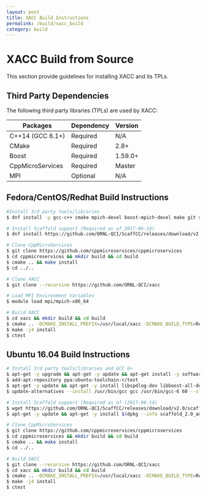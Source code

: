 ```yaml
---
layout: post
title: XACC Build Instructions
permalink: /build/xacc_build
category: build
---
```


# XACC Build from Source

This section provide guidelines for installing XACC and its TPLs.

## Third Party Dependencies

The following third party libraries (TPLs) are used by XACC:

| Packages               | Dependency | Version |
|------------------------|------------|---------|
| C++14 (GCC 6.1+)       | Required   | N/A     |
| CMake                  | Required   | 2.8+    |
| Boost                  | Required   | 1.59.0+ |
| CppMicroServices       | Required   | Master  |
| MPI                    | Optional   | N/A     |

## Fedora/CentOS/Redhat Build Instructions

```bash
#Install 3rd party tools/libraries
$ dnf install -y gcc-c++ cmake mpich-devel boost-mpich-devel make git spdlog environment-modules

# Install Scaffold support (Required as of 2017-06-14)
$ dnf install https://github.com/ORNL-QCI/ScaffCC/releases/download/v2.0/scaffold-2.0-1.fc25.x86_64.rpm

# Clone CppMicroServices
$ git clone https://github.com/cppmicroservices/cppmicroservices
$ cd cppmicroservices && mkdir build && cd build
$ cmake .. && make install
$ cd ../..

# Clone XACC
$ git clone --recursive https://github.com/ORNL-QCI/xacc

# Load MPI Environment Variables
$ module load mpi/mpich-x86_64

# Build XACC
$ cd xacc && mkdir build && cd build
$ cmake .. -DCMAKE_INSTALL_PREFIX=/usr/local/xacc -DCMAKE_BUILD_TYPE=Release
$ make -j4 install
$ ctest
```

## Ubuntu 16.04 Build Instructions

```bash
# Install 3rd party tools/libraries and GCC 6+
$ apt-get -y upgrade && apt-get -y update && apt-get install -y software-properties-common
$ add-apt-repository ppa:ubuntu-toolchain-r/test
$ apt-get -y update && apt-get -y install libspdlog-dev libboost-all-dev git make libtool cmake gcc-6 g++-6 mpich wget
$ update-alternatives --install /usr/bin/gcc gcc /usr/bin/gcc-6 60 --slave /usr/bin/g++ g++ /usr/bin/g++-6

# Install Scaffold support (Required as of (2017-06-14)
$ wget https://github.com/ORNL-QCI/ScaffCC/releases/download/v2.0/scaffold_2.0_amd64.deb 
$ apt-get -y update && apt-get -y install $(dpkg --info scaffold_2.0_amd64.deb | grep Depends | sed "s/.*ends: //" | sed 's/,//g') && dpkg -i scaffold_2.0_amd64.deb

# Clone CppMicroServices
$ git clone https://github.com/cppmicroservices/cppmicroservices
$ cd cppmicroservices && mkdir build && cd build
$ cmake .. && make install
$ cd ../..

# Build XACC
$ git clone --recursive https://github.com/ORNL-QCI/xacc
$ cd xacc && mkdir build && cd build
$ cmake .. -DCMAKE_INSTALL_PREFIX=/usr/local/xacc -DCMAKE_BUILD_TYPE=Release
$ make -j4 install
$ ctest
```
